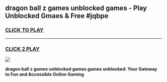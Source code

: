 
## dragon ball z games unblocked games - Play Unblocked Gmaes & Free #jqbpe
<h3>
<a href="https://news.freeplayer.one?title=dragon_ball_z_games_unblocked_games&ref=03M">CLICK TO PLAY</a></h3>
<hr>

<h3>
<a href="https://news.freeplayer.one?title=dragon_ball_z_games_unblocked_games&ref=03M">CLICK 2 PLAY</a>
  
</h3>

<a href="https://news.freeplayer.one?title=dragon_ball_z_games_unblocked_games&ref=03M"><img src="https://clearcache.store/games.png"></a>


**dragon ball z games unblocked games games unblocked: Your Gateway to Fun and Accessible Online Gaming**
